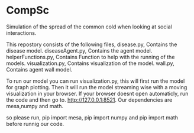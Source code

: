 # CompSc
Simulation of the spread of the common cold when looking at social interactions.

This repostory consists of the following files,
disease.py, Contains the disease model.
diseaseAgent.py, Contains the agent model.
helperFunctions.py, Contains Function to help with the running of the models.
visualization.py, Contains visualization of the model.
wall.py, Contains agent wall model.

To run our model you can run visualization.py, this will first run the model for graph plotting.
Then it will run the model streaming wise with a moving visualization in your browser.
If your browser doesnt open automaticly, run the code and then go to. http://127.0.0.1:8521.
Our dependencies are mesa,numpy and math.

so please run,
pip import mesa,
pip import numpy and
pip import math
before runnig our code.
